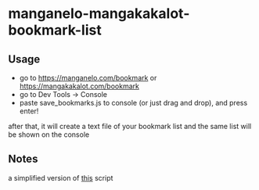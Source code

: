 # manganelo-mangakakalot-bookmark-list

## Usage

- go to https://manganelo.com/bookmark or https://mangakakalot.com/bookmark
- go to Dev Tools -> Console
- paste save_bookmarks.js to console (or just drag and drop), and press enter!

after that, it will create a text file of your bookmark list and the same list will be shown on the console

## Notes
a simplified version of [this](https://greasyfork.org/en/scripts/390432-mananelo-mangakakalot-bookmarks-export/code) script
